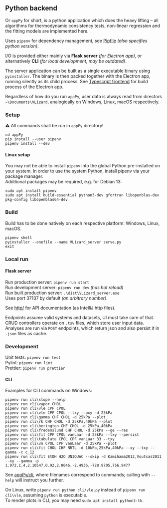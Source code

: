 ## Python backend

Or `appPy` for short, is a python application which does the heavy lifting –
all algorithms for thermodynamic consistency tests, non-linear regression and the fitting models are implemented here.

Uses `pipenv` for dependency management, see [Pipfile](../appPy/Pipfile) _(also specifies python version)_.

I/O is provided either mainly via **Flask server** _(for Electron app)_,
or alternatively **CLI** _(for local development, may be outdated)_.

The server application can be built as a single executable binary using `pyinstaller`.
The binary is then packed together with the Electron app, running silently as its child process.
See [Typescript frontend](appUI.md) for build process of the Electron app.

Regardless of how do you run `appPy`, user data is always read from directors `~\Documents\VLizard`, analogically on Windows, Linux, macOS respectively. 


### Setup
⚠ All commands shall be run in `appPy` directory!
```
cd appPy
pip install --user pipenv
pipenv install --dev
```

#### Linux setup
You may not be able to install `pipenv` into the global Python pre-installed on your system.
In order to use the system Python, install pipenv via your package manager.  
Additional packages may be required, e.g. for Debian 13:
```
sudo apt install pipenv
sudo apt install build-essential python3-dev gfortran libopenblas-dev  pkg-config libopenblas64-dev
```

### Build
Build has to be done natively on each respective platform: Windows, Linux, macOS.
```
pipenv shell
pyinstaller --onefile --name VLizard_server serve.py
exit
```

### Local run

#### Flask server
Run production server: `pipenv run start`  
Run development server: `pipenv run dev` _(has hot reload)_  
Run built production server: `.\dist\VLizard_server.exe`  
Uses port 37137 by default _(an arbitrary number)_.    

See [http/](../http) for API documentation (as IntelliJ http files).  

Endpoints assume valid systems and datasets, UI must take care of that.
CRUD controllers operate on `.tsv` files, which store user input data.
Analyses are run via `POST` endpoints, which return json and also persist it in `.json` files as cache.

### Development
Unit tests: `pipenv run test`  
Pylint: `pipenv run lint`  
Prettier: `pipenv run prettier`

#### CLI
Examples for CLI commands on Windows:
```
pipenv run cli\slope --help
pipenv run cli\vapor CHOL
pipenv run cli\vle CPF CPOL
pipenv run cli\vle CPF CPOL --txy --pxy -d 25kPa
pipenv run cli\gamma CHF CHOL -d 25kPa --plot
pipenv run cli\rk CHF CHOL -d 25kPa,40kPa --plot
pipenv run cli\herington CHF CHOL -d 25kPa,40kPa
pipenv run cli\fredenslund CHF CHOL -d 25kPa --ge --res
pipenv run cli\fit CPF CPOL vanLaar -d 25kPa --txy --persist
pipenv run cli\tabulate CPOL CPF vanLaar 33 --txy
pipenv run cli\vn CPOL CPF vanLaar -d 25kPa --plot
pipenv run cli\fit CHOL CHF NRTL -d 10kPa,25kPa,40kPa --xy --txy --gamma -c c_12
pipenv run cli\fit EtOH H2O UNIQUAC --skip -d Kamihama2012,Voutsas2011 --xy --gamma -p 1.972,1.4,2.10547,0.92,2.0046,-2.4936,-728.9705,756.9477
```
See [appPy/cli](../appPy/cli), where filenames correspond to commands;
calling with `--help` will instruct you further.

On Linux, write `pipenv run python cli/vle.py` instead of `pipenv run cli\vle`, assuming `python` is executable.  
To render plots in CLI, you may need `sudo apt install python3-tk`.
